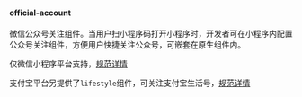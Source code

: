 #### official-account

微信公众号关注组件。当用户扫小程序码打开小程序时，开发者可在小程序内配置公众号关注组件，方便用户快捷关注公众号，可嵌套在原生组件内。

仅微信小程序平台支持，[规范详情](https://developers.weixin.qq.com/miniprogram/dev/component/official-account.html)

支付宝平台另提供了`lifestyle`组件，可关注支付宝生活号，[规范详情](https://docs.alipay.com/mini/component/lifestyle)
